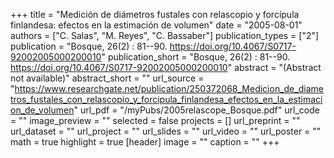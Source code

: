 +++
title = "Medición de diámetros fustales con relascopio y forcípula finlandesa: efectos en la estimación de volumen"
date = "2005-08-01"
authors = ["C. Salas", "M. Reyes", "C. Bassaber"]
publication_types = ["2"]
publication = "Bosque, 26(2) : 81--90. https://doi.org/10.4067/S0717-92002005000200010"
publication_short = "Bosque, 26(2) : 81--90. https://doi.org/10.4067/S0717-92002005000200010"
abstract = "(Abstract not available)"
abstract_short = ""
url_source = "https://www.researchgate.net/publication/250372068_Medicion_de_diametros_fustales_con_relascopio_y_forcipula_finlandesa_efectos_en_la_estimacion_de_volumen"
url_pdf = "/myPubs/2005relascope_Bosque.pdf"
url_code = ""
image_preview = ""
selected = false
projects = []
url_preprint = ""
url_dataset = ""
url_project = ""
url_slides = ""
url_video = ""
url_poster = ""
math = true
highlight = true
[header]
image = ""
caption = ""
+++
